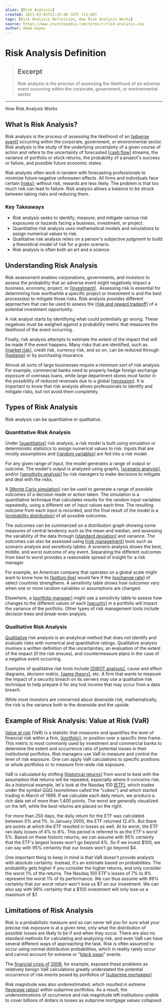 ```yaml
---
alias: [Risk Analysis]
created: 2021-03-02T23:25:40 (UTC +11:00)
tags: [Risk Analysis Definition, How Risk Analysis Works]
source: https://www.investopedia.com/terms/r/risk-analysis.asp
author: Adam Hayes
---
```


# Risk Analysis Definition

> ## Excerpt
> Risk analysis is the process of assessing the likelihood of an adverse event occurring within the corporate, government, or environmental sector.

---

How Risk Analysis Works
## What Is Risk Analysis?

Risk analysis is the process of assessing the likelihood of an [[adverse event]](https://www.investopedia.com/terms/m/maximum-foreseeable-loss.asp) occurring within the corporate, government, or environmental sector. Risk analysis is the study of the underlying uncertainty of a given course of action and refers to the uncertainty of forecasted [[cash flow]](https://www.investopedia.com/terms/c/cashflow.asp) streams, the variance of portfolio or stock returns, the probability of a project's success or failure, and possible future economic states.

Risk analysts often work in tandem with forecasting professionals to minimize future negative unforeseen effects. All firms and individuals face certain [[risks]](https://www.investopedia.com/terms/r/risk.asp); without risk, rewards are less likely. The problem is that too much risk can lead to failure. Risk analysis allows a balance to be struck between taking risks and reducing them.

### Key Takeaways

-   Risk analysis seeks to identify, measure, and mitigate various risk exposures or hazards facing a business, investment, or project.
-   Quantitative risk analysis uses mathematical models and simulations to assign numerical values to risk.
-   Qualitative risk analysis relies on a person's subjective judgment to build a theoretical model of risk for a given scenario.
-   Risk analysis is often both an art and a science.

## Understanding Risk Analysis

Risk assessment enables corporations, governments, and investors to assess the probability that an adverse event might negatively impact a business, economy, project, or [[investment]](https://www.investopedia.com/terms/i/investment.asp).  Assessing risk is essential for determining how worthwhile a specific project or investment is and the best process(es) to mitigate those risks. Risk analysis provides different approaches that can be used to assess the [[risk and reward tradeoff]](https://www.investopedia.com/terms/r/riskreturntradeoff.asp) of a potential investment opportunity.

A risk analyst starts by identifying what could potentially go wrong. These negatives must be weighed against a probability metric that measures the likelihood of the event occurring.

Finally, risk analysis attempts to estimate the extent of the impact that will be made if the event happens. Many risks that are identified, such as [[market risk]](https://www.investopedia.com/terms/m/marketrisk.asp), credit risk, currency risk, and so on, can be reduced through [[hedging]](https://www.investopedia.com/trading/hedging-beginners-guide/) or by purchasing insurance.

Almost all sorts of large businesses require a minimum sort of risk analysis. For example, commercial banks need to properly hedge foreign exchange exposure of overseas loans, while large department stores must factor in the possibility of reduced revenues due to a global [[recession]](https://www.investopedia.com/terms/r/recession.asp). It is important to know that risk analysis allows professionals to identify and mitigate risks, but not avoid them completely.

## Types of Risk Analysis

Risk analysis can be quantitative or qualitative.

### Quantitative Risk Analysis

Under [[quantitative]](https://www.investopedia.com/terms/q/quantitativeanalysis.asp) risk analysis, a risk model is built using simulation or deterministic statistics to assign numerical values to risk. Inputs that are mostly assumptions and [[random variables]](https://www.investopedia.com/terms/r/random-variable.asp) are fed into a risk model.

For any given range of input, the model generates a range of output or outcome. The model's output is analyzed using graphs, [[scenario analysis]](https://www.investopedia.com/terms/s/scenario_analysis.asp), and/or [[sensitivity analysis]](https://www.investopedia.com/terms/s/sensitivityanalysis.asp) by risk managers to make decisions to mitigate and deal with the risks.

A [[Monte Carlo simulation]](https://www.investopedia.com/terms/m/montecarlosimulation.asp) can be used to generate a range of possible outcomes of a decision made or action taken. The simulation is a quantitative technique that calculates results for the random input variables repeatedly, using a different set of input values each time. The resulting outcome from each input is recorded, and the final result of the model is a [[probability distribution]](https://www.investopedia.com/terms/p/probabilitydistribution.asp) of all possible outcomes.

The outcomes can be summarized on a distribution graph showing some measures of central tendency such as the mean and median, and assessing the variability of the data through [[standard deviation]](https://www.investopedia.com/terms/s/standarddeviation.asp) and variance. The outcomes can also be assessed using [[risk management]](https://www.investopedia.com/terms/r/riskmanagement.asp) tools such as scenario analysis and sensitivity tables. A scenario analysis shows the best, middle, and worst outcome of any event. Separating the different outcomes from best to worst provides a reasonable spread of insight for a risk manager.

For example, an American company that operates on a global scale might want to know how its [[bottom line]](https://www.investopedia.com/terms/b/bottomline.asp) would fare if the [[exchange rate]](https://www.investopedia.com/terms/e/exchangerate.asp) of select countries strengthens. A sensitivity table shows how outcomes vary when one or more random variables or assumptions are changed.

Elsewhere, a [[portfolio manager]](https://www.investopedia.com/terms/p/portfoliomanager.asp) might use a sensitivity table to assess how changes to the different values of each [[security]](https://www.investopedia.com/terms/s/security.asp) in a portfolio will impact the variance of the portfolio. Other types of risk management tools include decision trees and break-even analysis.

### Qualitative Risk Analysis

[Qualitative](https://www.investopedia.com/terms/q/qualitativeanalysis.asp) risk analysis is an analytical method that does not identify and evaluate risks with numerical and quantitative ratings. Qualitative analysis involves a written definition of the uncertainties, an evaluation of the extent of the impact (if the risk ensues), and countermeasure plans in the case of a negative event occurring.

Examples of qualitative risk tools include [[SWOT analysis]](https://www.investopedia.com/terms/s/swot.asp), cause and effect diagrams, decision matrix, [[game theory]](https://www.investopedia.com/terms/g/gametheory.asp), etc. A firm that wants to measure the impact of a security breach on its servers may use a qualitative risk technique to help prepare it for any lost income that may occur from a data breach.

While most investors are concerned about downside risk, mathematically, the risk is the variance both to the downside and the upside.

## Example of Risk Analysis: Value at Risk (VaR)

[Value at risk](https://www.investopedia.com/terms/v/var.asp) (VaR) is a statistic that measures and quantifies the level of financial risk within a firm, [[portfolio]](https://www.investopedia.com/terms/p/portfolio.asp), or position over a specific time frame. This metric is most commonly used by investment and commercial banks to determine the extent and occurrence ratio of potential losses in their institutional portfolios. Risk managers use VaR to measure and control the level of risk exposure. One can apply VaR calculations to specific positions or whole portfolios or to measure firm-wide risk exposure.

VaR is calculated by shifting [[historical returns]](https://www.investopedia.com/terms/h/historical-returns.asp) from worst to best with the assumption that returns will be repeated, especially where it concerns risk. As a historical example, let's look at the Nasdaq 100 [[ETF]](https://www.investopedia.com/terms/e/etf.asp), which trades under the symbol QQQ (sometimes called the "cubes") and which started trading in March of 1999. If we calculate each daily return, we produce a rich data set of more than 1,400 points. The worst are generally visualized on the left, while the best returns are placed on the right.

For more than 250 days, the daily return for the ETF was calculated between 0% and 1%. In January 2000, the ETF returned 12.4%. But there are points at which the ETF resulted in losses as well. At its worst, the ETF ran daily losses of 4% to 8%. This period is referred to as the ETF's worst 5%. Based on these historic returns, we can assume with 95% certainty that the ETF's largest losses won't go beyond 4%. So if we invest $100, we can say with 95% certainty that our losses won't go beyond $4.

One important thing to keep in mind is that VaR doesn't provide analysts with absolute certainty. Instead, it's an estimate based on probabilities. The probability gets higher if you consider the higher returns, and only consider the worst 1% of the returns. The Nasdaq 100 ETF's losses of 7% to 8% represent the worst 1% of its performance. We can thus assume with 99% certainty that our worst return won't lose us $7 on our investment. We can also say with 99% certainty that a $100 investment will only lose us a maximum of $7.

## Limitations of Risk Analysis

Risk is a probabilistic measure and so can never tell you for sure what your precise risk exposure is at a given time, only what the distribution of possible losses are likely to be if and when they occur. There are also no standard methods for calculating and analyzing risk, and even VaR can have several different ways of approaching the task. Risk is often assumed to occur using normal distribution probabilities, which in reality rarely occur and cannot account for extreme or "[black swan](https://www.investopedia.com/terms/b/blackswan.asp)" events.

The [financial crisis of](https://www.investopedia.com/terms/f/financial-crisis.asp) [2008](https://www.investopedia.com/articles/economics/09/financial-crisis-review.asp), for example, exposed these problems as relatively benign VaR calculations greatly understated the potential occurrence of risk events posed by portfolios of [[subprime mortgages]](https://www.investopedia.com/terms/s/subprime_mortgage.asp).

Risk magnitude was also underestimated, which resulted in extreme [[leverage ratios]](https://www.investopedia.com/terms/l/leverageratio.asp) within subprime portfolios. As a result, the underestimations of occurrence and risk magnitude left institutions unable to cover billions of dollars in losses as subprime mortgage values collapsed.
